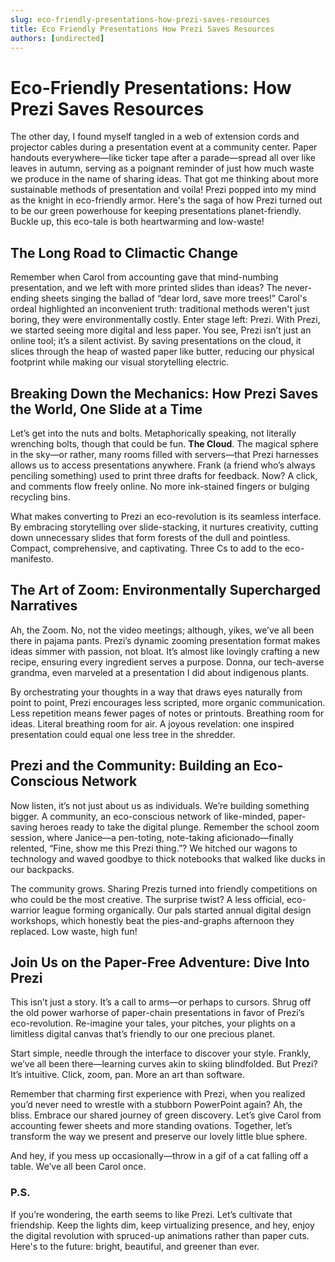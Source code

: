 ```yaml
---
slug: eco-friendly-presentations-how-prezi-saves-resources
title: Eco Friendly Presentations How Prezi Saves Resources
authors: [undirected]
---
```



# Eco-Friendly Presentations: How Prezi Saves Resources

The other day, I found myself tangled in a web of extension cords and projector cables during a presentation event at a community center. Paper handouts everywhere—like ticker tape after a parade—spread all over like leaves in autumn, serving as a poignant reminder of just how much waste we produce in the name of sharing ideas. That got me thinking about more sustainable methods of presentation and voila! Prezi popped into my mind as the knight in eco-friendly armor. Here's the saga of how Prezi turned out to be our green powerhouse for keeping presentations planet-friendly. Buckle up, this eco-tale is both heartwarming and low-waste!

## The Long Road to Climactic Change

Remember when Carol from accounting gave that mind-numbing presentation, and we left with more printed slides than ideas? The never-ending sheets singing the ballad of “dear lord, save more trees!” Carol's ordeal highlighted an inconvenient truth: traditional methods weren't just boring, they were environmentally costly. Enter stage left: Prezi. With Prezi, we started seeing more digital and less paper. You see, Prezi isn’t just an online tool; it’s a silent activist. By saving presentations on the cloud, it slices through the heap of wasted paper like butter, reducing our physical footprint while making our visual storytelling electric.

## Breaking Down the Mechanics: How Prezi Saves the World, One Slide at a Time

Let’s get into the nuts and bolts. Metaphorically speaking, not literally wrenching bolts, though that could be fun. **The Cloud**. The magical sphere in the sky—or rather, many rooms filled with servers—that Prezi harnesses allows us to access presentations anywhere. Frank (a friend who’s always penciling something) used to print three drafts for feedback. Now? A click, and comments flow freely online. No more ink-stained fingers or bulging recycling bins.

What makes converting to Prezi an eco-revolution is its seamless interface. By embracing storytelling over slide-stacking, it nurtures creativity, cutting down unnecessary slides that form forests of the dull and pointless. Compact, comprehensive, and captivating. Three Cs to add to the eco-manifesto.

## The Art of Zoom: Environmentally Supercharged Narratives

Ah, the Zoom. No, not the video meetings; although, yikes, we’ve all been there in pajama pants. Prezi’s dynamic zooming presentation format makes ideas simmer with passion, not bloat. It’s almost like lovingly crafting a new recipe, ensuring every ingredient serves a purpose. Donna, our tech-averse grandma, even marveled at a presentation I did about indigenous plants.

By orchestrating your thoughts in a way that draws eyes naturally from point to point, Prezi encourages less scripted, more organic communication. Less repetition means fewer pages of notes or printouts. Breathing room for ideas. Literal breathing room for air. A joyous revelation: one inspired presentation could equal one less tree in the shredder.

## Prezi and the Community: Building an Eco-Conscious Network

Now listen, it’s not just about us as individuals. We’re building something bigger. A community, an eco-conscious network of like-minded, paper-saving heroes ready to take the digital plunge. Remember the school zoom session, where Janice—a pen-toting, note-taking aficionado—finally relented, “Fine, show me this Prezi thing.”? We hitched our wagons to technology and waved goodbye to thick notebooks that walked like ducks in our backpacks.

The community grows. Sharing Prezis turned into friendly competitions on who could be the most creative. The surprise twist? A less official, eco-warrior league forming organically. Our pals started annual digital design workshops, which honestly beat the pies-and-graphs afternoon they replaced. Low waste, high fun!

## Join Us on the Paper-Free Adventure: Dive Into Prezi

This isn’t just a story. It’s a call to arms—or perhaps to cursors. Shrug off the old power warhorse of paper-chain presentations in favor of Prezi’s eco-revolution. Re-imagine your tales, your pitches, your plights on a limitless digital canvas that’s friendly to our one precious planet.

Start simple, needle through the interface to discover your style. Frankly, we’ve all been there—learning curves akin to skiing blindfolded. But Prezi? It’s intuitive. Click, zoom, pan. More an art than software.

Remember that charming first experience with Prezi, when you realized you’d never need to wrestle with a stubborn PowerPoint again? Ah, the bliss. Embrace our shared journey of green discovery. Let’s give Carol from accounting fewer sheets and more standing ovations. Together, let’s transform the way we present and preserve our lovely little blue sphere.

And hey, if you mess up occasionally—throw in a gif of a cat falling off a table. We’ve all been Carol once.

### P.S.

If you’re wondering, the earth seems to like Prezi. Let’s cultivate that friendship. Keep the lights dim, keep virtualizing presence, and hey, enjoy the digital revolution with spruced-up animations rather than paper cuts. Here's to the future: bright, beautiful, and greener than ever.
